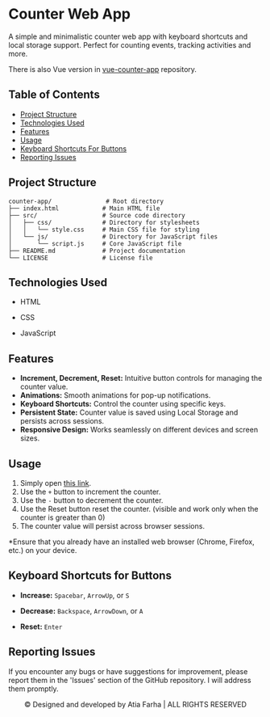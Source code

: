# Counter Web App

A simple and minimalistic counter web app with keyboard shortcuts and local storage support. Perfect for counting events, tracking activities and more.

There is also Vue version in <a href="https://github.com/Atia-Farha/vue-counter-app" target="_blank">vue-counter-app</a> repository.

## Table of Contents

- [Project Structure](#project-structure)
- [Technologies Used](#technologies-used)
- [Features](#features)
- [Usage](#usage)
- [Keyboard Shortcuts For Buttons](#keyboard-shortcuts-for-buttons)
- [Reporting Issues](#reporting-issues)


## Project Structure

```plaintext
counter-app/               # Root directory
├── index.html            # Main HTML file
├── src/                  # Source code directory
│   ├── css/              # Directory for stylesheets
│   │   └── style.css     # Main CSS file for styling
│   └── js/               # Directory for JavaScript files
│       └── script.js     # Core JavaScript file
├── README.md             # Project documentation
└── LICENSE               # License file
```

## Technologies Used

- HTML

- CSS

- JavaScript

## Features

- **Increment, Decrement, Reset:** Intuitive button controls for managing the counter value.
- **Animations:** Smooth animations for pop-up notifications.
- **Keyboard Shortcuts:** Control the counter using specific keys.
- **Persistent State:** Counter value is saved using Local Storage and persists across sessions.
- **Responsive Design:** Works seamlessly on different devices and screen sizes.

## Usage

1. Simply open <a href="https://atia-farha.github.io/counter-app/" target="_blank">this link</a>.
2. Use the `+` button to increment the counter.
3. Use the `-` button to decrement the counter.
4. Use the Reset button reset the counter. (visible and work only when the counter is greater than 0)
5. The counter value will persist across browser sessions.

*Ensure that you already have an installed web browser (Chrome, Firefox, etc.) on your device.

## Keyboard Shortcuts for Buttons

- **Increase:** `Spacebar`, `ArrowUp`, or `S`

- **Decrease:** `Backspace`, `ArrowDown`, or `A`

- **Reset:** `Enter`

## Reporting Issues

If you encounter any bugs or have suggestions for improvement, please report them in the 'Issues' section of the GitHub repository. I will address them promptly.


<p align="center">© Designed and developed by Atia Farha | ALL RIGHTS RESERVED</p>
